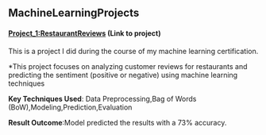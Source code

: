 ## MachineLearningProjects


#### [Project_1:RestaurantReviews](https://github.com/PRANAVKUMAR183/RestaurantReviews) (Link to project)

This is a project I did during the course of my machine learning certification.

*This project focuses on analyzing customer reviews for restaurants and predicting the sentiment (positive or negative) using machine learning techniques

**Key Techniques Used**: Data Preprocessing,Bag of Words (BoW),Modeling,Prediction,Evaluation

**Result Outcome**:Model predicted the results with a 73% accuracy.



